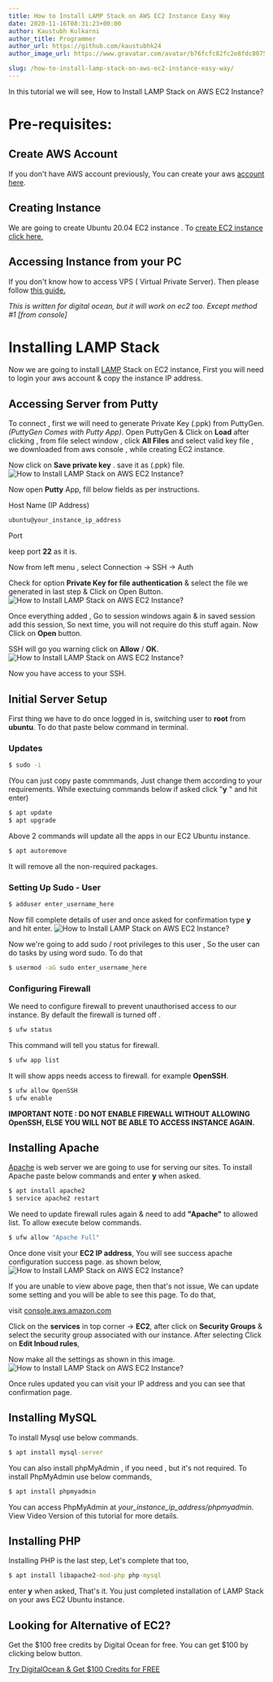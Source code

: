 ```yaml
---
title: How to Install LAMP Stack on AWS EC2 Instance Easy Way
date: 2020-11-16T08:31:23+00:00
author: Kaustubh Kulkarni
author_title: Programmer
author_url: https://github.com/kaustubhk24
author_image_url: https://www.gravatar.com/avatar/b76fcfc82fc2e8fdc8075636f1735f61?s=200

slug: /how-to-install-lamp-stack-on-aws-ec2-instance-easy-way/
---
```

In this tutorial we will see, How to Install LAMP Stack on AWS EC2 Instance?

# Pre-requisites:

## Create AWS Account

If you don't have AWS account previously, You can create your aws [account here](https://blog.kaustubh.codes/how-to-create-aws-account/).

## Creating Instance

We are going to create Ubuntu 20.04 EC2 instance . To [create EC2 instance click here.](https://blog.kaustubh.codes/how-to-create-an-aws-ubuntu-instance-in-5-minutes/)

## Accessing Instance from your PC

If you don't know how to access VPS ( Virtual Private Server). Then please follow [this guide.](https://blog.kaustubh.codes/how-to-access-digital-ocean-droplet-the-best-way/) 

_This is written for digital ocean, but it will work on ec2 too. Except method #1 [from console]_

# Installing LAMP Stack

Now we are going to install [LAMP](https://en.wikipedia.org/wiki/LAMP_(software_bundle)) Stack on EC2 instance, First you will need to login your aws account & copy the instance IP address. 

## Accessing Server from Putty

To connect , first we will need to generate Private Key (.ppk) from PuttyGen. _(PuttyGen Comes with Putty App)_. Open PuttyGen & Click on **Load** after clicking , from file select window , click **All Files** and select valid key file , we downloaded from aws console , while creating EC2 instance.

Now click on **Save private key** . save it as (.ppk) file.
![How to Install LAMP Stack on AWS EC2 Instance?
](https://kaustubhk24.netlify.app/imgs/wp-content/uploads/2020/11/image-2.png) 

Now open **Putty** App, fill below fields as per instructions.

Host Name (IP Address)

```cmd title="cmd"
ubuntu@your_instance_ip_address
```

Port

keep port **22** as it is.

Now from left menu , select Connection -> SSH -> Auth

Check for option **Private Key for file authentication** & select the file we generated in last step & Click on Open Button.
![How to Install LAMP Stack on AWS EC2 Instance?](https://kaustubhk24.netlify.app/imgs/wp-content/uploads/2020/11/image-3.png) 

Once everything added , Go to session windows again & in saved session add this session, So next time, you will not require do this stuff again. Now Click on **Open** button.

SSH will go you warning click on **Allow** / **OK**.
![How to Install LAMP Stack on AWS EC2 Instance?](https://kaustubhk24.netlify.app/imgs/wp-content/uploads/2020/11/image-4.png) 

Now you have access to your SSH.

## Initial Server Setup

First thing we have to do once logged in is, switching user to **root** from **ubuntu**. To do that paste below command in terminal.

### Updates

```cmd title="cmd"
$ sudo -i
```

(You can just copy paste commmands, Just change them according to your requirements. While exectuing commands below if asked click "**y** " and hit enter)

```cmd title="cmd"
$ apt update
$ apt upgrade
```

Above 2 commands will update all the apps in our EC2 Ubuntu instance.

```cmd title="cmd"
$ apt autoremove
```

It will remove all the non-required packages.

### Setting Up Sudo - User

```cmd title="cmd"
$ adduser enter_username_here
```

Now fill complete details of user and once asked for confirmation type **y** and hit enter.
![How to Install LAMP Stack on AWS EC2 Instance?](https://kaustubhk24.netlify.app/imgs/wp-content/uploads/2020/11/image-5.png) 

Now we're going to add sudo / root privileges to this user , So the user can do tasks by using word sudo. To do that

```cmd title="cmd"
$ usermod -aG sudo enter_username_here
```



### Configuring Firewall 

We need to configure firewall to prevent unauthorised access to our instance. By default the firewall is turned off .

```cmd title="cmd"
$ ufw status
```

This command will tell you status for firewall.

```cmd title="cmd"
$ ufw app list
```

It will show apps needs access to firewall. for example **OpenSSH**.

```cmd title="cmd"
$ ufw allow OpenSSH
$ ufw enable
```

**IMPORTANT NOTE : DO NOT ENABLE FIREWALL WITHOUT ALLOWING OpenSSH, ELSE YOU WILL NOT BE ABLE TO ACCESS INSTANCE AGAIN.**

## Installing Apache

[Apache](https://en.wikipedia.org/wiki/Apache) is web server we are going to use for serving our sites. To install Apache paste below commands and enter **y** when asked.

```cmd title="cmd"
$ apt install apache2
$ service apache2 restart
```

We need to update firewall rules again & need to add **"Apache"** to allowed list. To allow execute below commands.

```cmd title="cmd"
$ ufw allow "Apache Full"
```

Once done visit your **EC2 IP address**, You will see success apache configuration success page. as shown below,
![How to Install LAMP Stack on AWS EC2 Instance?](https://kaustubhk24.netlify.app/imgs/wp-content/uploads/2020/10/image-17.png) 

If you are unable to view above page, then that's not issue, We can update some setting and you will be able to see this page. To do that,

visit [console.aws.amazon.com](https://console.aws.amazon.com)

Click on the **services** in top corner -> **EC2**, after click on **Security Groups** & select the security group associated with our instance. After selecting Click on **Edit Inboud rules**,

Now make all the settings as shown in this image.
![How to Install LAMP Stack on AWS EC2 Instance?](https://kaustubhk24.netlify.app/imgs/wp-content/uploads/2020/11/image-6-1024x307.png) 

Once rules updated you can visit your IP address and you can see that confirmation page.

## Installing MySQL

To install Mysql use below commands.

```cmd title="cmd"
$ apt install mysql-server
```

You can also install phpMyAdmin , if you need , but it's not required. To install PhpMyAdmin use below commands,

```cmd title="cmd"
$ apt install phpmyadmin
```

You can access PhpMyAdmin at _your_instance_ip_address/phpmyadmin_. View Video Version of this tutorial for more details.

## Installing PHP

Installing PHP is the last step, Let's complete that too,

```cmd title="cmd"
$ apt install libapache2-mod-php php-mysql
```

enter **y** when asked, That's it. You just completed installation of LAMP Stack on your aws EC2 Ubuntu instance.






## Looking for Alternative of EC2? 


Get the $100 free credits by Digital Ocean for free. You can get $100 by clicking below button.



[Try DigitalOcean & Get $100 Credits for FREE](https://m.do.co/c/253fdc8807b5)

